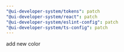 ```yaml
---
"@ui-developer-system/tokens": patch
"@ui-developer-system/react": patch
"@ui-developer-system/eslint-config": patch
"@ui-developer-system/ts-config": patch
---
```


add new color
